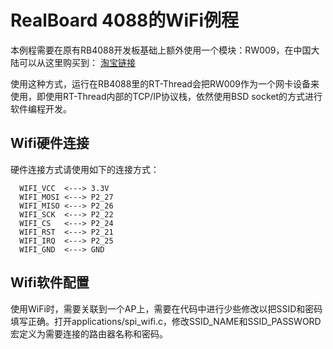 # RealBoard 4088的WiFi例程 #

本例程需要在原有RB4088开发板基础上额外使用一个模块：RW009，在中国大陆可以从这里购买到：
[淘宝链接][1]

使用这种方式，运行在RB4088里的RT-Thread会把RW009作为一个网卡设备来使用，即使用RT-Thread内部的TCP/IP协议栈，依然使用BSD socket的方式进行软件编程开发。

## Wifi硬件连接 ##
硬件连接方式请使用如下的连接方式：
```
  WIFI_VCC  <---> 3.3V
  WIFI_MOSI <---> P2_27
  WIFI_MISO <---> P2_26
  WIFI_SCK  <---> P2_22
  WIFI_CS   <---> P2_24
  WIFI_RST  <---> P2_21
  WIFI_IRQ  <---> P2_25
  WIFI_GND  <---> GND
```

## Wifi软件配置 ##
使用WiFi时，需要关联到一个AP上，需要在代码中进行少些修改以把SSID和密码填写正确。打开applications/spi_wifi.c，修改SSID_NAME和SSID_PASSWORD宏定义为需要连接的路由器名称和密码。

[1]: http://item.taobao.com/item.htm?spm=a1z10.1.w4004-5210898174.3.R8c9DE&id=40813298723
